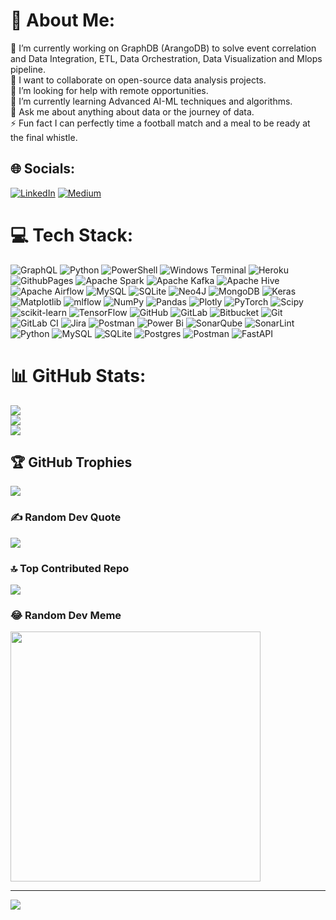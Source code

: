 # 💫 About Me:
🔭 I’m currently working on GraphDB (ArangoDB) to solve event correlation and Data Integration, ETL, Data Orchestration, Data Visualization and Mlops pipeline.<br>👯 I want to collaborate on open-source data analysis projects.<br>🤝 I’m looking for help with remote opportunities.<br>🌱 I’m currently learning Advanced AI-ML techniques and algorithms.<br>💬 Ask me about anything about data or the journey of data.<br>⚡ Fun fact I can perfectly time a football match and a meal to be ready at the final whistle.


## 🌐 Socials:
[![LinkedIn](https://img.shields.io/badge/LinkedIn-%230077B5.svg?logo=linkedin&logoColor=white)](https://linkedin.com/in/https://www.linkedin.com/in/zaid-alam98/) [![Medium](https://img.shields.io/badge/Medium-12100E?logo=medium&logoColor=white)](https://medium.com/@https://medium.com/@zaidalam_44611) 

# 💻 Tech Stack:
![GraphQL](https://img.shields.io/badge/-GraphQL-E10098?style=plastic&logo=graphql&logoColor=white) ![Python](https://img.shields.io/badge/python-3670A0?style=plastic&logo=python&logoColor=ffdd54) ![PowerShell](https://img.shields.io/badge/PowerShell-%235391FE.svg?style=plastic&logo=powershell&logoColor=white) ![Windows Terminal](https://img.shields.io/badge/Windows%20Terminal-%234D4D4D.svg?style=plastic&logo=windows-terminal&logoColor=white) ![Heroku](https://img.shields.io/badge/heroku-%23430098.svg?style=plastic&logo=heroku&logoColor=white) ![GithubPages](https://img.shields.io/badge/github%20pages-121013?style=plastic&logo=github&logoColor=white) ![Apache Spark](https://img.shields.io/badge/Apache%20Spark-FDEE21?style=plastic&logo=apachespark&logoColor=black) ![Apache Kafka](https://img.shields.io/badge/Apache%20Kafka-000?style=plastic&logo=apachekafka) ![Apache Hive](https://img.shields.io/badge/Apache%20Hive-FDEE21?style=plastic&logo=apachehive&logoColor=black) ![Apache Airflow](https://img.shields.io/badge/Apache%20Airflow-017CEE?style=plastic&logo=Apache%20Airflow&logoColor=white) ![MySQL](https://img.shields.io/badge/mysql-4479A1.svg?style=plastic&logo=mysql&logoColor=white) ![SQLite](https://img.shields.io/badge/sqlite-%2307405e.svg?style=plastic&logo=sqlite&logoColor=white) ![Neo4J](https://img.shields.io/badge/Neo4j-008CC1?style=plastic&logo=neo4j&logoColor=white) ![MongoDB](https://img.shields.io/badge/MongoDB-%234ea94b.svg?style=plastic&logo=mongodb&logoColor=white) ![Keras](https://img.shields.io/badge/Keras-%23D00000.svg?style=plastic&logo=Keras&logoColor=white) ![Matplotlib](https://img.shields.io/badge/Matplotlib-%23ffffff.svg?style=plastic&logo=Matplotlib&logoColor=black) ![mlflow](https://img.shields.io/badge/mlflow-%23d9ead3.svg?style=plastic&logo=numpy&logoColor=blue) ![NumPy](https://img.shields.io/badge/numpy-%23013243.svg?style=plastic&logo=numpy&logoColor=white) ![Pandas](https://img.shields.io/badge/pandas-%23150458.svg?style=plastic&logo=pandas&logoColor=white) ![Plotly](https://img.shields.io/badge/Plotly-%233F4F75.svg?style=plastic&logo=plotly&logoColor=white) ![PyTorch](https://img.shields.io/badge/PyTorch-%23EE4C2C.svg?style=plastic&logo=PyTorch&logoColor=white) ![Scipy](https://img.shields.io/badge/SciPy-%230C55A5.svg?style=plastic&logo=scipy&logoColor=%white) ![scikit-learn](https://img.shields.io/badge/scikit--learn-%23F7931E.svg?style=plastic&logo=scikit-learn&logoColor=white) ![TensorFlow](https://img.shields.io/badge/TensorFlow-%23FF6F00.svg?style=plastic&logo=TensorFlow&logoColor=white) ![GitHub](https://img.shields.io/badge/github-%23121011.svg?style=plastic&logo=github&logoColor=white) ![GitLab](https://img.shields.io/badge/gitlab-%23181717.svg?style=plastic&logo=gitlab&logoColor=white) ![Bitbucket](https://img.shields.io/badge/bitbucket-%230047B3.svg?style=plastic&logo=bitbucket&logoColor=white) ![Git](https://img.shields.io/badge/git-%23F05033.svg?style=plastic&logo=git&logoColor=white) ![GitLab CI](https://img.shields.io/badge/gitlab%20CI-%23181717.svg?style=plastic&logo=gitlab&logoColor=white) ![Jira](https://img.shields.io/badge/jira-%230A0FFF.svg?style=plastic&logo=jira&logoColor=white) ![Postman](https://img.shields.io/badge/Postman-FF6C37?style=plastic&logo=postman&logoColor=white) ![Power Bi](https://img.shields.io/badge/power_bi-F2C811?style=plastic&logo=powerbi&logoColor=black) ![SonarQube](https://img.shields.io/badge/SonarQube-black?style=plastic&logo=sonarqube&logoColor=4E9BCD) ![SonarLint](https://img.shields.io/badge/SonarLint-CB2029?style=plastic&logo=SONARLINT&logoColor=white) ![Python](https://img.shields.io/badge/python-3670A0?style=plastic&logo=python&logoColor=ffdd54) ![MySQL](https://img.shields.io/badge/mysql-4479A1.svg?style=plastic&logo=mysql&logoColor=white) ![SQLite](https://img.shields.io/badge/sqlite-%2307405e.svg?style=plastic&logo=sqlite&logoColor=white) ![Postgres](https://img.shields.io/badge/postgres-%23316192.svg?style=plastic&logo=postgresql&logoColor=white) ![Postman](https://img.shields.io/badge/Postman-FF6C37?style=plastic&logo=postman&logoColor=white) ![FastAPI](https://img.shields.io/badge/FastAPI-005571?style=plastic&logo=fastapi)
# 📊 GitHub Stats:
![](https://github-readme-stats.vercel.app/api?username=iamZaid-Alam&theme=ambient_gradient&hide_border=false&include_all_commits=true&count_private=true)<br/>
![](https://github-readme-streak-stats.herokuapp.com/?user=iamZaid-Alam&theme=ambient_gradient&hide_border=false)<br/>
![](https://github-readme-stats.vercel.app/api/top-langs/?username=iamZaid-Alam&theme=ambient_gradient&hide_border=false&include_all_commits=true&count_private=true&layout=compact)

## 🏆 GitHub Trophies
![](https://github-profile-trophy.vercel.app/?username=iamZaid-Alam&theme=radical&no-frame=false&no-bg=true&margin-w=4)

### ✍️ Random Dev Quote
![](https://quotes-github-readme.vercel.app/api?type=vetical&theme=radical)

### 🔝 Top Contributed Repo
![](https://github-contributor-stats.vercel.app/api?username=iamZaid-Alam&limit=5&theme=dark&combine_all_yearly_contributions=true)

### 😂 Random Dev Meme
<img src='https://memer-new.vercel.app/' style="height: 400px;"/>

---
[![](https://visitcount.itsvg.in/api?id=iamZaid-Alam&icon=8&color=1)](https://visitcount.itsvg.in)

<!-- Proudly created with GPRM ( https://gprm.itsvg.in ) -->
